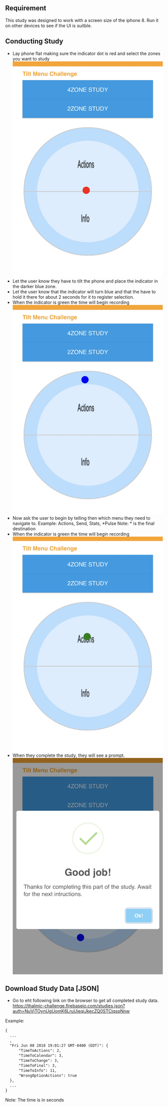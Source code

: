 ## Requirement

This study was designed to work with a screen size of the iphone 8.
Run it on other devices to see if the UI is suitble.

## Conducting Study

- Lay phone flat making sure the indicator dot is red and select the zones you want to study
![Car Image](images/IMG_1123.jpg)
- Let the user know they have to tilt the phone and place the indicator in the darker blue zone.
- Let the user know that the indicator will turn blue and that the have to hold it there for about 2 seconds for it to register  selection.
- When the indicator is green the time will begin recording
![Car Image](images/IMG_1125.jpg)
- Now ask the user to begin by telling then which menu they need to navigate to. 
Example: Actions, Send, Stats, *Pulse
Note: * is the final destination
- When the indicator is green the time will begin recording
![Car Image](images/IMG_1124.jpg)
- When they complete the study, they will see a prompt.
![Car Image](images/IMG_1126.jpg)

## Download Study Data [JSON]

- Go to eht following link on the browser to get all completed study data. https://thalmic-challenge.firebaseio.com/studies.json?auth=NuViTOynUgUomK6LruUieqiJkecZQ0STCiqspNnw

Example:
```
{
  ...
  ,
  "Fri Jun 08 2018 19:01:27 GMT-0400 (EDT)": {
      "TimeToActions": 2,
      "TimeToCalendar": 3,
      "TimeToChange": 3,
      "TimeToFinal": 3,
      "TimeToInfo": 11,
      "WrongOptionActions": true
  },
  ...
}
```

Note: The time is in seconds